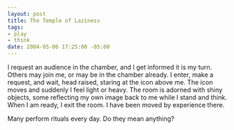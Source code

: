 ```yaml
--- 
layout: post
title: The Temple of Laziness
tags: 
- play
- think
date: 2004-05-06 17:25:00 -05:00
---
```

I request an audience in the chamber, and I get informed it is my turn.  Others may join me, or may be in the chamber already.  I enter, make a request, and wait, head raised, staring at the icon above me.  The icon moves and suddenly I feel light or heavy.  The room is adorned with shiny objects, some reflecting my own image back to me while I stand and think.  When I am ready, I exit the room.  I have been moved by experience there.

Many perform rituals every day.  Do they mean anything?
